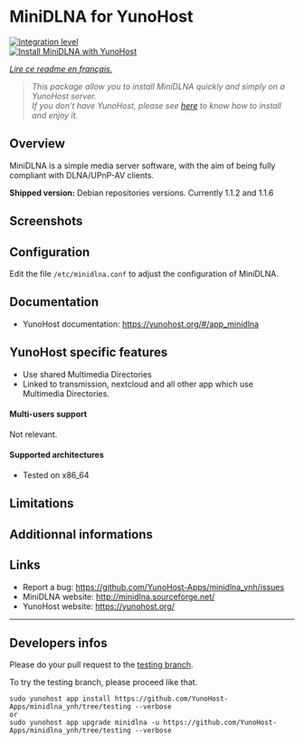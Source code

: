 # MiniDLNA for YunoHost

[![Integration level](https://dash.yunohost.org/integration/minidlna.svg)](https://ci-apps.yunohost.org/jenkins/job/minidlna%20%28Community%29/lastBuild/consoleFull)  
[![Install MiniDLNA with YunoHost](https://install-app.yunohost.org/install-with-yunohost.png)](https://install-app.yunohost.org/?app=minidlna)

*[Lire ce readme en français.](./README_fr.md)*

> *This package allow you to install MiniDLNA quickly and simply on a YunoHost server.  
If you don't have YunoHost, please see [here](https://yunohost.org/#/install) to know how to install and enjoy it.*

## Overview

MiniDLNA is a simple media server software, with the aim of being fully compliant with DLNA/UPnP-AV clients.

**Shipped version:** Debian repositories versions. Currently 1.1.2 and 1.1.6

## Screenshots

## Configuration

Edit the file `/etc/minidlna.conf` to adjust the configuration of MiniDLNA.

## Documentation

 * YunoHost documentation: https://yunohost.org/#/app_minidlna

## YunoHost specific features

* Use shared Multimedia Directories
* Linked to transmission, nextcloud and all other app which use Multimedia Directories.

#### Multi-users support

Not relevant.

#### Supported architectures

* Tested on x86_64

## Limitations

## Additionnal informations

## Links

 * Report a bug: https://github.com/YunoHost-Apps/minidlna_ynh/issues
 * MiniDLNA website: http://minidlna.sourceforge.net/
 * YunoHost website: https://yunohost.org/

---

Developers infos
----------------

Please do your pull request to the [testing branch](https://github.com/YunoHost-Apps/minidlna_ynh/tree/testing).

To try the testing branch, please proceed like that.
```
sudo yunohost app install https://github.com/YunoHost-Apps/minidlna_ynh/tree/testing --verbose
or
sudo yunohost app upgrade minidlna -u https://github.com/YunoHost-Apps/minidlna_ynh/tree/testing --verbose
```
